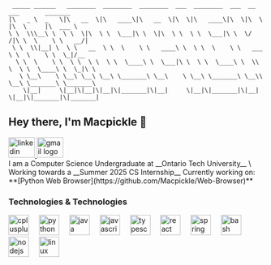 ```
 _____ ______   ________  ________  ________  ___  ________  ___  __    ___       _______      
|\   _ \  _   \|\   __  \|\   ____\|\   __  \|\  \|\   ____\|\  \|\  \ |\  \     |\  ___ \     
\ \  \\\__\ \  \ \  \|\  \ \  \___|\ \  \|\  \ \  \ \  \___|\ \  \/  /|\ \  \    \ \   __/|    
 \ \  \\|__| \  \ \   __  \ \  \    \ \   ____\ \  \ \  \    \ \   ___  \ \  \    \ \  \_|/__  
  \ \  \    \ \  \ \  \ \  \ \  \____\ \  \___|\ \  \ \  \____\ \  \\ \  \ \  \____\ \  \_|\ \ 
   \ \__\    \ \__\ \__\ \__\ \_______\ \__\    \ \__\ \_______\ \__\\ \__\ \_______\ \_______\
    \|__|     \|__|\|__|\|__|\|_______|\|__|     \|__|\|_______|\|__| \|__|\|_______|\|_______|
```

## Hey there, I'm Macpickle 👋
<div align="left">
  <a href="https://www.linkedin.com/in/dylan-macleod/" target="_blank">
    <img src="https://raw.githubusercontent.com/maurodesouza/profile-readme-generator/master/src/assets/icons/social/linkedin/default.svg" width="52" height="40" alt="linkedin logo"  />
  </a>
  <a href="mailto:dylanmacleod2005@gmail.com" target="_blank">
    <img src="https://raw.githubusercontent.com/maurodesouza/profile-readme-generator/master/src/assets/icons/social/gmail/default.svg" width="52" height="40" alt="gmail logo"  />
  </a>
</div>
I am a Computer Science Undergraduate at __Ontario Tech University__ \
Working towards a __Summer 2025 CS Internship__
Currently working on: **[Python Web Browser](https://github.com/Macpickle/Web-Browser)**

### Technologies & Technologies
<div align="left">
  <img src="https://cdn.jsdelivr.net/gh/devicons/devicon/icons/cplusplus/cplusplus-original.svg" height="40" alt="cplusplus logo"  />
  <img width="12" />
  <img src="https://cdn.jsdelivr.net/gh/devicons/devicon/icons/python/python-original.svg" height="40" alt="python logo"  />
  <img width="12" />
  <img src="https://cdn.jsdelivr.net/gh/devicons/devicon/icons/java/java-original.svg" height="40" alt="java logo"  />
  <img width="12" />
  <img src="https://cdn.jsdelivr.net/gh/devicons/devicon/icons/javascript/javascript-original.svg" height="40" alt="javascript logo"  />
  <img width="12" />
  <img src="https://cdn.jsdelivr.net/gh/devicons/devicon/icons/typescript/typescript-original.svg" height="40" alt="typescript logo"  />
  <img width="12" />
  <img src="https://cdn.jsdelivr.net/gh/devicons/devicon/icons/react/react-original.svg" height="40" alt="react logo"  />
  <img width="12" />
  <img src="https://cdn.jsdelivr.net/gh/devicons/devicon/icons/spring/spring-original.svg" height="40" alt="spring logo"  />
  <img width="12" />
  <img src="https://cdn.jsdelivr.net/gh/devicons/devicon/icons/bash/bash-original.svg" height="40" alt="bash logo"  />
  <img width="12" />
  <img src="https://cdn.jsdelivr.net/gh/devicons/devicon/icons/nodejs/nodejs-original.svg" height="40" alt="nodejs logo"  />
  <img width="12" />
  <img src="https://cdn.jsdelivr.net/gh/devicons/devicon/icons/linux/linux-original.svg" height="40" alt="linux logo"  />
</div>
